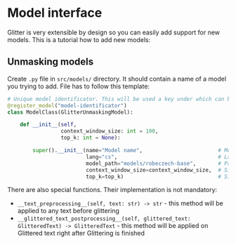 # Model interface
Glitter is very extensible by design so you can easily add support for new models.
This is a tutorial how to add new models:

## Unmasking models
Create `.py` file in `src/models/` directory. It should contain a name of a model
you trying to add. File has to follow this template:

```py
# Unique model identificator. This will be used a key under which can be model class accessed
@register_model("model-identificator")
class ModelClass(GlitterUnmaskingModel):

    def __init__(self,
                 context_window_size: int = 100,
                 top_k: int = None):

        super().__init__(name="Model name",                        # Modela name in human readable format
                         lang="cs",                                # Language on which model was trained
                         model_path="models/robeczech-base",       # Path from projects root to directory wi model files
                         context_window_size=context_window_size,  # Size of default context window
                         top_k=top_k)                              # Size of list with top results (if is None than it is set to size of model vocab)
```

There are also special functions. Their implementation is not mandatory:

- `__text_preprocessing__(self, text: str) -> str` - this method will be applied to any text before glittering
- `__glittered_text_postprocessing__(self, glittered_text: GlitteredText) -> GlitteredText` - this method will be applied on Glittered text right after Glittering is finished


